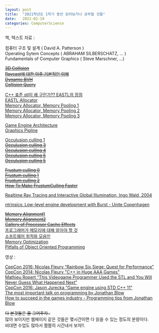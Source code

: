 ```yaml
---
layout: post
title:  "2021학년도 1학기 동안 읽어보거나 공부할 것들"
date:   2021-02-19
categories: ComputerScience
---
```


책, 텍스트 자료 :   

컴퓨터 구조 및 설계 ( David A. Patterson )   
Operating Sytem Concepts ( ABRAHAM SILBERSCHATZ, ... )   
Fundamentals of Computer Graphics ( Steve Marschner, ...)   

~~[3D Collision](https://gdbooks.gitbooks.io/3dcollisions/content/)~~      
~~[Raycast에 대한 아주 기본적인 이해](https://www.scratchapixel.com/lessons/3d-basic-rendering/minimal-ray-tracer-rendering-simple-shapes/ray-box-intersection)~~     
~~[Dynamic BVH](https://box2d.org/files/ErinCatto_DynamicBVH_GDC2019.pdf)~~           
~~[Collision Query](https://docs.unity3d.com/Packages/com.unity.physics@0.3/manual/collision_queries.html)~~       

[C++ 표준 stl이 왜 구린가?? EASTL의 장점](http://www.open-std.org/jtc1/sc22/wg21/docs/papers/2007/n2271.html#better_allocator_model)       
[EASTL Allocator](http://ohyecloudy.com/pnotes/archives/250/)       
[Memory Allocator, Memory Pooling 1](http://ohyecloudy.com/pnotes/archives/250/)      
[Memory Allocator, Memory Pooling 2](http://www.open-std.org/jtc1/sc22/wg21/docs/papers/2005/n1850.pdf)       
[Memory Allocator, Memory Pooling 3](http://www.open-std.org/jtc1/sc22/wg21/docs/papers/2007/n2271.html)     

[Game Engine Architecture](https://homepages.fhv.at/thjo/lecturenotes/sysarch/game-engine-architecture.html)      
[Graphics Pipline](https://fgiesen.wordpress.com/2011/07/09/a-trip-through-the-graphics-pipeline-2011-index/)       

[Occulusion culling 1](https://youtu.be/TG308pW0GY8)        
~~[Occulusion culling 3](https://developer.nvidia.com/gpugems/gpugems2/part-i-geometric-complexity/chapter-6-hardware-occlusion-queries-made-useful)~~            
~~[Occulusion culling 4](http://developer.download.nvidia.com/books/HTML/gpugems/gpugems_ch29.html)~~             
~~[Occulusion culling 5](https://mkblog.co.kr/2019/09/24/gpu-occlusion-culling-early-z-vs-occlusion-queries/)~~        
~~[Occulusion culling 5](https://megayuchi.com/2017/10/27/5068/)~~                 

~~[Frustum culling 0](https://cgvr.informatik.uni-bremen.de/teaching/cg_literatur/lighthouse3d_view_frustum_culling/index.html)~~             
~~[Frustum culling 1](https://www.braynzarsoft.net/viewtutorial/q16390-34-aabb-cpu-side-frustum-culling)~~       
~~[Frustum culling 2](https://fgiesen.wordpress.com/2010/10/17/view-frustum-culling/)~~       
~~[How To Make FrustumCulling Faster](https://www.gamedev.net/forums/topic/626778-whats-out-there-fast-frustum-culling/)~~                   

[Realtime Ray Tracing and Interactive Global Illumination, Ingo Wald, 2004](http://www.sci.utah.edu/~wald/PhD/wald_phd.pdf)

[ntrinsics: Low-level engine development with Burst - Unite Copenhagen](https://youtu.be/BpwvXkoFcp8)                  

~~[Memory Alignment1](https://stackoverflow.com/questions/381244/purpose-of-memory-alignment)~~     
~~[Memory Alignment2](https://developer.ibm.com/technologies/systems/articles/pa-dalign/)~~                 
~~[Gallery of Processor Cache Effects](http://igoro.com/archive/gallery-of-processor-cache-effects/)~~                
[프로그래머가 메모리에 대해 알아야 할 것](https://lwn.net/Articles/250967/)        
[소프트웨어 최적화 모음!!!](https://www.agner.org/optimize/)       
[Memory Optimization](https://web.archive.org/web/20160422113037/http://www.research.scea.com/research/pdfs/GDC2003_Memory_Optimization_18Mar03.pdf)            
[Pitfalls of Object Oriented Programming](http://harmful.cat-v.org/software/OO_programming/_pdf/Pitfalls_of_Object_Oriented_Programming_GCAP_09.pdf)           

영상 :   
   
[CppCon 2016: Nicolas Fleury “Rainbow Six Siege: Quest for Performance"](https://www.youtube.com/watch?v=tD4xRNB0M_Q)   
[CppCon 2014: Nicolas Fleury "C++ in Huge AAA Games"](https://youtu.be/qYN6eduU06s)   
[Mathieu Ropert “This Videogame Programmer Used the STL and You Will Never Guess What Happened Next”](https://youtu.be/6hC9IxqdDDw)   
[CppCon 2016: Jason Jurecka “Game engine using STD C++ 11"](https://youtu.be/8AjRD6mU96s)    
[The most important talk on programming by Jonathan Blow](https://youtu.be/dS6rCaDSwW8)    
[How to succeed in the games industry - Programming tips from Jonathan Blow](https://youtu.be/RLI1VyPpRd8)    

~~다 본것들은 줄 그어주자..~~   
많아 보이지만 웹페이지 같은 것들은 몇시간이면 다 읽을 수 있는 정도의 분량이다.   
비대면 수업도 많아서 짬짬히 시간내서 보자!!.